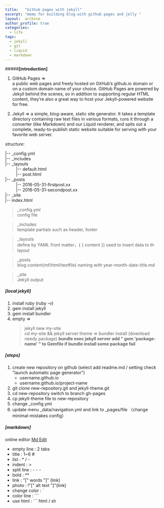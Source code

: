 ```yaml
---
title:   "Github pages with jekyll"
excerpt: "memo for building blog with github pages and jelly "
layout:  archive
author_profile: true
categories: 
  - life
tags:
  - jekyll
  - git
  - liquid
  - markdown
---
```



#####**[introduction]**    
1. GitHub Pages =>  
a public web pages and freely hosted on GitHub’s github.io domain or on a custom domain name of your choice. GitHub Pages are powered by Jekyll behind the scenes, so in addition to supporting regular HTML content, they’re also a great way to host your Jekyll-powered website for free.

2. Jekyll =>
a simple, blog-aware, static site generator. It takes a template directory containing raw text files in various formats, runs it through a converter (like Markdown) and our Liquid renderer, and spits out a complete, ready-to-publish static website suitable for serving with your favorite web server.

*structure:*

|-- _config.yml  
|-- _includes  
|-- _layouts  
&nbsp;&nbsp;&nbsp;&nbsp;&nbsp;&nbsp;&nbsp;&nbsp;   |-- default.html  
&nbsp;&nbsp;&nbsp;&nbsp;&nbsp;&nbsp;&nbsp;&nbsp;   |-- post.html      
|-- _posts  
&nbsp;&nbsp;&nbsp;&nbsp;&nbsp;&nbsp;&nbsp;&nbsp;   |-- 2016-05-31-firstpost.xx  
&nbsp;&nbsp;&nbsp;&nbsp;&nbsp;&nbsp;&nbsp;&nbsp;   |-- 2016-05-31-secondpost.xx  
|-- _site  
|-- index.html  

>_config.yml  
config file 

>_includes  
template partials such as header, footer

>_layouts  
define by YAML front matter，{ { content }} used to insert data to th layout

>_posts  
blog content(mf/html/textfile) naming with year-month-date-title.md  

>_site  
Jekyll output 

##### **[local jekyll]**      
1. install ruby  (ruby -v)
2. gem install jekyll
3. gem install bundler
4. empty =>   
    > jekyll new my-site  
    > cd my-site && jekyll server
    > theme => bundler install (download needy package)
    > **bundle exec jekyll server**
    > **add " gem 'package-name' " to Gemfile if bundle install some package fail**

##### **[steps]**
1. create new repository on github (select add readme.md / setting check "launch automatic page generator")  
   - username.github.io   
   - username.github.io/project-name  
2. git clone new-repository.git and jekyll-theme.git 
3. cd new-repository switch to branch gh-pages
4. cp jekyll-theme file to new-repository
5. change _config.yml
6. update menu _data/navigation.yml and link to _pages/file  （change minimal-mistakes config）

##### **[markdown]**  
online editor [Md Edit]   
* empty line : 2 tabs        
* title      : 1~6 #     
* list       : * / -     
* indent     : >         
* split line       : \- - -   
* bold       : **    
* link       : "[" words "]" (link)      
* photo      : !"[" alt text "]"(link)   
* change color : \`    
* color line   : \`\`\`         
* use html     : \`\`\` html / sh       


   
[GitHub Pages]:     https://pages.github.com/   
[Jekyll]:           https://jekyllrb.com/   
[Jekyll Doc]:       http://jekyllcn.com/docs/templates/
[Jekyll Sites]:     https://github.com/mojombo/jekyll/wiki/Sites    
[Jekyll Bootstrap]: http://jekyllbootstrap.com/ 
[Md Edit]:          http://dillinger.io/    
[MadeMistakes]:     https://mademistakes.com/work/
[MadeMistakes-gb]:  https://github.com/mmistakes/minimal-mistakes/tree/gh-pages
[Liquid]:           https://github.com/Shopify/liquid/wiki/Liquid-for-Designers
